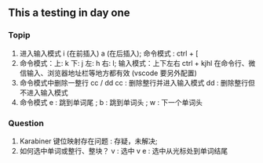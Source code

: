 ## This a testing in day one

### Topip
1. 进入输入模式 i (在前插入) a (在后插入); 命令模式 : ctrl + [
2. 命令模式：上: k 下: j 左: h 右: l; 
  输入模式：上下左右 ctrl + kjhl 在命令行、微信输入、浏览器地址栏等地方都有效 (vscode 要另外配置)
3. 命令模式中删除一整行 cc / dd 
  cc : 删除整行并进入输入模式
  dd : 删除整行但不进入输入模式
4. 命令模式 e : 跳到单词尾 ; b : 跳到单词头 ; w : 下一个单词头

### Question
1. Karabiner 键位映射存在问题 : 存疑，未解决;
2. 如何选中单词或整行、整块？
  v : 选中
  v e : 选中从光标处到单词结尾